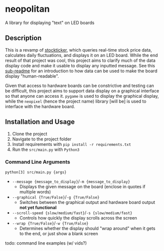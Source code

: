 # neopolitan
A library for displaying "text" on LED boards

## Description

This is a revamp of [stockticker](https://github.com/alyoshenka/stockticker), which queries real-time stock price data, calculates daily fluctuations, and displays it on an LED board. While the end result of that project was cool, this project aims to clarify much of the data display code and make it usable to display any inputted message. See this [sub-readme](https://github.com/alyoshenka/neopolitan/tree/main/src/writing#readme) for an introduction to how data can be used to make the board display "human-readable".

Given that access to hardware boards can be constrictive and testing can be difficult, this project aims to support data display on a graphical interface so that anyone can access it. `pygame` is used to display the graphical display, while the `neopixel` (hence the project name) library [will be] is used to interface with the hardware board.

## Installation and Usage
1. Clone the project
1. Navigate to the project folder
1. Install requirements with `pip install -r requirements.txt`
1. Run the `src/main.py` with `Python3`

### Command Line Arguments
`python[3] src/main.py {args}`
- `--message {message_to_display}`/`-m {message_to_display}`
  - Displays the given message on the board (enclose in quotes if multiple words)
- `--graphical {True/False}`/`-g {True/False}`
  - Switches between the graphical output and hardware board output **not yet functional**
- `--scroll-speed {slow/medium/fast}`/`-s {slow/medium/fast}`
  - Controls how quickly the display scrolls across the screen
- `--wrap {True/False}`/`-w {True/False}`
  - Determines whether the display should "wrap around" when it gets to the end, or just show a blank screen

todo: command line examples (w/ vids?)
